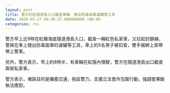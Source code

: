 ```yaml
---
layout: post
title: 警方於紅隧港島入口截查車輛　搜出防毒面罩濾罐等工具
date: 2020-05-27 09:40:37.000000000 +08:00
categories: rss
---
```


警方早上近9時在紅磡海底隧道港島入口，截查一輛紅色私家車，又拉起封鎖線，警員在車上搜出防毒面罩的濾罐等工具，車上約5名男子被扣查，雙手被綁上索帶帶上警車。

另外，警方表示，早上約8時半，有車輛在紅隧內慢駛，警方在隧道港島出口截查兩架私家車。

警方表示，堵路目的是癱瘓交通，拖延警力，支援立法會外包圍行動，強調會果斷執法應對。
